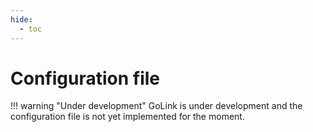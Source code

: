 ```yaml
---
hide:
  - toc
--- 
```


# Configuration file

!!! warning "Under development"
    GoLink is under development and the configuration file is not yet implemented for the moment.
